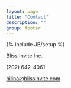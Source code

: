```yaml
---
layout: page
title: "Contact"
description: ""
group: footer
---
```

{% include JB/setup %}

Bliss Invite Inc.

(202) 642-4061

hilina@blissinvite.com